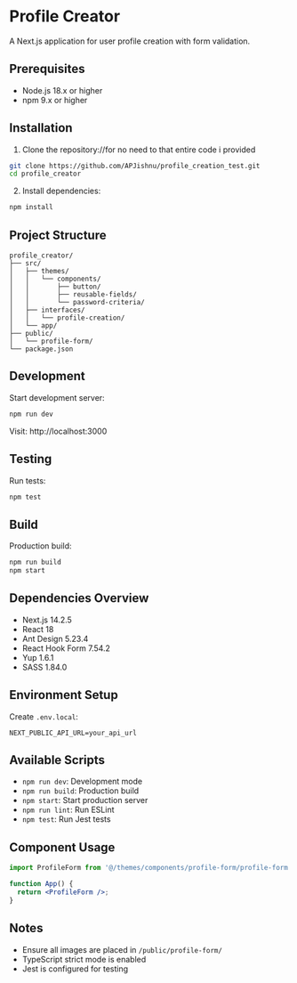 # Profile Creator

A Next.js application for user profile creation with form validation.

## Prerequisites

- Node.js 18.x or higher
- npm 9.x or higher

## Installation

1. Clone the repository://for no need to that entire code i provided
```bash
git clone https://github.com/APJishnu/profile_creation_test.git
cd profile_creator
```

2. Install dependencies:
```bash
npm install
```

## Project Structure

```
profile_creator/
├── src/
│   ├── themes/
│   │   └── components/
│   │       ├── button/
│   │       ├── reusable-fields/
│   │       └── password-criteria/
│   ├── interfaces/
│   │   └── profile-creation/
│   └── app/
├── public/
│   └── profile-form/
└── package.json
```

## Development

Start development server:
```bash
npm run dev
```
Visit: http://localhost:3000

## Testing

Run tests:
```bash
npm test
```

## Build

Production build:
```bash
npm run build
npm start
```

## Dependencies Overview

- Next.js 14.2.5
- React 18
- Ant Design 5.23.4
- React Hook Form 7.54.2
- Yup 1.6.1
- SASS 1.84.0

## Environment Setup

Create `.env.local`:
```
NEXT_PUBLIC_API_URL=your_api_url
```

## Available Scripts

- `npm run dev`: Development mode
- `npm run build`: Production build
- `npm start`: Start production server
- `npm run lint`: Run ESLint
- `npm test`: Run Jest tests

## Component Usage

```jsx
import ProfileForm from '@/themes/components/profile-form/profile-form';

function App() {
  return <ProfileForm />;
}
```

## Notes

- Ensure all images are placed in `/public/profile-form/`
- TypeScript strict mode is enabled
- Jest is configured for testing